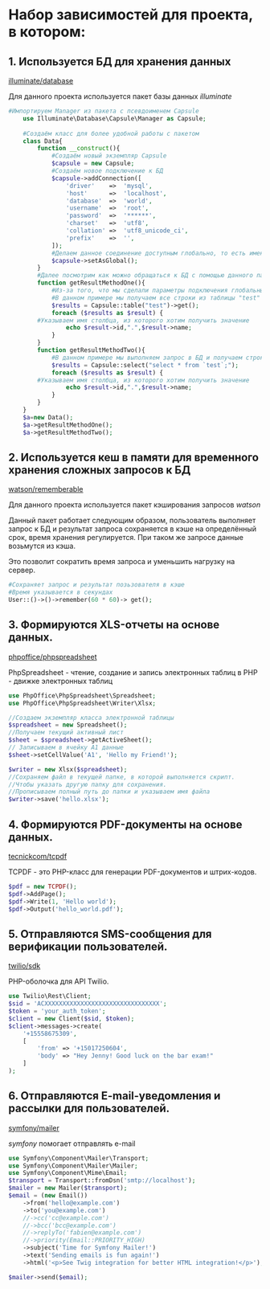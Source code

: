 # Набор зависимостей для проекта, в котором:
## 1. Используется БД для хранения данных
[illuminate/database](https://packagist.org/packages/illuminate/database)

Для данного проекта используется пакет базы данных *illuminate*

```php
#Импортируем Manager из пакета с псевдоименем Capsule
	use Illuminate\Database\Capsule\Manager as Capsule;
	
	#Создаём класс для более удобной работы с пакетом
	class Data{
		function __construct(){
			#Создаём новый экземпляр Capsule
			$capsule = new Capsule;
			#Создаём новое подключение к БД
			$capsule->addConnection([
				'driver' 	=> 	'mysql',
				'host' 		=> 	'localhost',
				'database' 	=> 	'world',
				'username' 	=> 	'root',
				'password' 	=> 	'******',
				'charset' 	=> 	'utf8',
				'collation' => 	'utf8_unicode_ci',
				'prefix' 	=> 	'',
			]);
			#Делаем данное соединение доступным глобально, то есть именно к данной БД можно будет поключиться из других файлов проекта
			$capsule->setAsGlobal();
		}
		#Далее посмотрим как можно обращаться к БД с помощью данного пакета
		function getResultMethodOne(){
			#Из-за того, что мы сделали параметры подключения глобальными, можем подключаться без нового экземпляра Capsule
			#В данном примере мы получаем все строки из таблицы "test" и далее выводим их  
			$results = Capsule::table("test")->get();
			foreach ($results as $result) {
        #Указываем имя столбца, из которого хотим получить значение
				echo $result->id,".",$result->name;
			}
		}
		function getResultMethodTwo(){
			#В данном примере мы выполняем запрос в БД и получаем строки с результатом
			$results = Capsule::select("select * from `test`;");
			foreach ($results as $result) {
        #Указываем имя столбца, из которого хотим получить значение
				echo $result->id,".",$result->name;
			}
		}
	}
	$a=new Data();
	$a->getResultMethodOne();
	$a->getResultMethodTwo();
```

## 2. Используется кеш в памяти для временного хранения сложных запросов к БД
[watson/rememberable](https://packagist.org/packages/watson/rememberable)

Для данного проекта используется пакет кэширования запросов *watson*

Данный пакет работает следующим образом, пользователь выполняет запрос к БД и результат запроса сохраняется в кэше на определённый срок, время хранения регулируется. При таком же запросе данные возьмутся из кэша.

Это позволит сократить время запроса и уменьшить нагрузку на сервер.

```php
#Сохраняет запрос и результат позьзователя в кэше
#Время указывается в секундах
User::()->()->remember(60 * 60)-> get();
```
## 3. Формируются XLS-отчеты на основе данных.
[phpoffice/phpspreadsheet](https://packagist.org/packages/phpoffice/phpspreadsheet)

PhpSpreadsheet - чтение, создание и запись электронных таблиц в PHP - движке электронных таблиц

```php
use PhpOffice\PhpSpreadsheet\Spreadsheet;
use PhpOffice\PhpSpreadsheet\Writer\Xlsx;

//Создаем экземпляр класса электронной таблицы
$spreadsheet = new Spreadsheet();
//Получаем текущий активный лист
$sheet = $spreadsheet->getActiveSheet();
// Записываем в ячейку A1 данные
$sheet->setCellValue('A1', 'Hello my Friend!');

$writer = new Xlsx($spreadsheet);
//Сохраняем файл в текущей папке, в которой выполняется скрипт.
//Чтобы указать другую папку для сохранения. 
//Прописываем полный путь до папки и указываем имя файла
$writer->save('hello.xlsx');
```
## 4. Формируются PDF-документы на основе данных.
[tecnickcom/tcpdf](https://packagist.org/packages/tecnickcom/tcpdf)

TCPDF - это PHP-класс для генерации PDF-документов и штрих-кодов.

```php
$pdf = new TCPDF();               
$pdf->AddPage();                   
$pdf->Write(1, 'Hello world');   
$pdf->Output('hello_world.pdf');
```

## 5. Отправляются SMS-сообщения для верификации пользователей.
[twilio/sdk](https://packagist.org/packages/twilio/sdk)

PHP-оболочка для API Twilio.

```php
use Twilio\Rest\Client;
$sid = 'ACXXXXXXXXXXXXXXXXXXXXXXXXXXXXXXXX';
$token = 'your_auth_token';
$client = new Client($sid, $token);
$client->messages->create(
    '+15558675309',
    [
        'from' => '+15017250604',
        'body' => "Hey Jenny! Good luck on the bar exam!"
    ]
);
```

## 6. Отправляются E-mail-уведомления и рассылки для пользователей.
[symfony/mailer](https://packagist.org/packages/symfony/mailer)

*symfony* помогает отправлять e-mail

```php
use Symfony\Component\Mailer\Transport;
use Symfony\Component\Mailer\Mailer;
use Symfony\Component\Mime\Email;
$transport = Transport::fromDsn('smtp://localhost');
$mailer = new Mailer($transport);
$email = (new Email())
    ->from('hello@example.com')
    ->to('you@example.com')
    //->cc('cc@example.com')
    //->bcc('bcc@example.com')
    //->replyTo('fabien@example.com')
    //->priority(Email::PRIORITY_HIGH)
    ->subject('Time for Symfony Mailer!')
    ->text('Sending emails is fun again!')
    ->html('<p>See Twig integration for better HTML integration!</p>');

$mailer->send($email);
```
